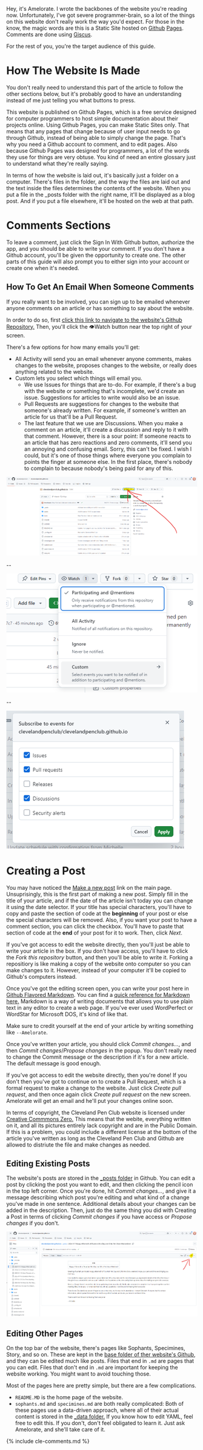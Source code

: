 Hey, it's Amelorate.
I wrote the backbones of the website you're reading now.
Unfortunately, I've got severe programmer-brain, so a lot of the things on this website don't really work the way you'd expect.
For those in the know, the magic words are this is a Static Site hosted on [Github](https://github.com/clevelandpenclub/clevelandpenclub.github.io) [Pages](https://pages.github.com).
Comments are done using [Giscus](https://giscus.app).

For the rest of you, you're the target audience of this guide.

# How The Website Is Made

You don't really need to understand this part of the article to follow the other sections below, but it's probably good to have an understanding instead of me just telling you what buttons to press.

This website is published on Github Pages, which is a free service designed for computer programmers to host simple documentation about their projects online.
Using Github Pages, you can make Static Sites only.
That means that any pages that change because of user input needs to go through Github, instead of being able to simply change the page.
That's why you need a Github account to comment, and to edit pages.
Also because Github Pages was designed for programmers, a lot of the words they use for things are very obtuse.
You kind of need an entire glossary just to understand what they're really saying.

In terms of how the website is laid out, it's basically just a folder on a computer.
There's files in the folder, and the way the files are laid out and the text inside the files determines the contents of the website.
When you put a file in the _posts folder with the right name, it'll be displayed as a blog post.
And if you put a file elsewhere, it'll be hosted on the web at that path.

# Comments Sections

To leave a comment, just click the Sign In With Github button, authorize the app, and you should be able to write your comment.
If you don't have a Github account, you'll be given the opportunity to create one.
The other parts of this guide will also prompt you to either sign into your account or create one when it's needed.

## How To Get An Email When Someone Comments

If you really want to be involved, you can sign up to be emailed whenever anyone comments on an article or has something to say about the website.

In order to do so, first [click this link to navigate to the website's Github Repository.](https://github.com/clevelandpenclub/clevelandpenclub.github.io)
Then, you'll click the 👁️Watch button near the top right of your screen.

There's a few options for how many emails you'll get: 
* All Activity will send you an email whenever anyone comments, makes changes to the website, proposes changes to the website, or really does anything related to the website.
* Custom lets you select which things will email you.
  * We use Issues for things that are to-do.
    For example, if there's a bug with the website or something that's incomplete, we'd create an issue.
    Suggestions for articles to write would also be an issue.
   * Pull Requests are suggestions for changes to the website that someone's already written.
     For example, if someone's written an article for us that'll be a Pull Request.
   * The last feature that we use are Discussions.
     When you make a comment on an article, it'll create a discussion and reply to it with that comment.
     However, there is a sour point: If someone reacts to an article that has zero reactions and zero comments, it'll send you an annoying and confusing email.
     Sorry, this can't be fixed.
     I wish I could, but it's one of those things where everyone you complain to points the finger at someone else.
     In the first place, there's nobody to complain to because nobody's being paid for any of this.

![Arrow pointing to the Watch button](/assets/CommentTutorial1.png)

--

![Dropdown that appears when you click the Watch button](/assets/CommentTutorial2.png)

--

![Options popup when you click Custom](/assets/CommentTutorial3.png)

# Creating a Post

You may have noticed the [Make a new post](/tools/new-post.html) link on the main page.
Unsuprisingly, this is the first part of making a new post.
Simply fill in the title of your article, and if the date of the article isn't today you can change it using the date selector.
If your title has special characters, you'll have to copy and paste the section of code at the **beginning** of your post or else the special characters will be removed.
Also, if you want your post to have a comment section, you can click the checkbox.
You'll have to paste that section of code at the **end** of your post for it to work.
Then, click *Next*.

If you've got access to edit the website directly, then you'll just be able to write your article in the box.
If you don't have access, you'll have to click the *Fork this repository* button, and then you'll be able to write it.
Forking a repositiory is like making a copy of the website onto computer so you can make changes to it.
However, instead of your computer it'll be copied to Github's computers instead.

Once you've got the editing screen open, you can write your post here in [Github Flavored Markdown](https://docs.github.com/en/get-started/writing-on-github/getting-started-with-writing-and-formatting-on-github/basic-writing-and-formatting-syntax).
You can find a [quick reference for Markdown here.](https://gist.github.com/Myndex/5140d6fe98519bb15c503c490e713233)
Markdown is a way of writing documents that allows you to use plain text in any editor to create a web page.
If you've ever used WordPerfect or WordStar for Microsoft DOS, it's kind of like that.

Make sure to credit yourself at the end of your article by writing something like `--Amelorate`.

Once you've written your article, you should click *Commit changes...*, and then *Commit changes*/*Propose changes* in the popup.
You don't really need to change the Commit message or the description if it's for a new article.
The default message is good enough.

If you've got access to edit the website directly, then you're done!
If you don't then you've got to continue on to create a Pull Request, which is a formal request to make a change to the website.
Just click *Create pull request*, and then once again click *Create pull request* on the new screen.
Amelorate will get an email and he'll put your changes online soon.

In terms of copyright, the Cleveland Pen Club website is licensed under [Creative Commmons Zero.](https://creativecommons.org/public-domain/cc0/)
This means that the webite, everything written on it, and all its pictures entirely lack copyright and are in the Public Domain.
If this is a problem, you could include a different license at the bottom of the article you've written as long as the Cleveland Pen Club and Github are allowed to distriute the file and make changes as needed.

## Editing Existing Posts

The website's posts are stored in the [_posts folder](https://github.com/clevelandpenclub/clevelandpenclub.github.io/tree/main/_posts) in Github.
You can edit a post by clicking the post you want to edit, and then clicking the pencil icon in the top left corner.
Once you're done, hit *Commit changes...*, and give it a message describing which post you're editing and what kind of a change you've made in one sentence.
Additional details about your changes can be added in the description.
Then, just do the same thing you did with Creating a Post in terms of clicking *Commit changes* if you have access or *Propose changes* if you don't.

![Arrow pointing to the edit button](/assets/EditTutorial.png)

## Editing Other Pages

On the top bar of the website, there's pages like Sophants, Specimines, Story, and so on.
These are kept in the [base folder of ther website's Github](https://github.com/clevelandpenclub/clevelandpenclub.github.io), and they can be edited much like posts.
Files that end in `.md` are pages that you can edit.
Files that don't end in `.md` are important for keeping the website working.
You might want to avoid touching those.

Most of the pages here are pretty simple, but there are a few complications.
* `README.MD` is the home page of the website.
* `sophants.md` and `specimines.md` are both really complicated:
  Both of these pages use a data-driven approach, where all of their actual content is stored in the [_data folder.](https://github.com/clevelandpenclub/clevelandpenclub.github.io/tree/main/_data)
  If you know how to edit YAML, feel free to edit this.
  If you don't, don't feel obligated to learn it.
  Just ask Amelorate, and she'll take care of it.

{% include cle-comments.md %}

